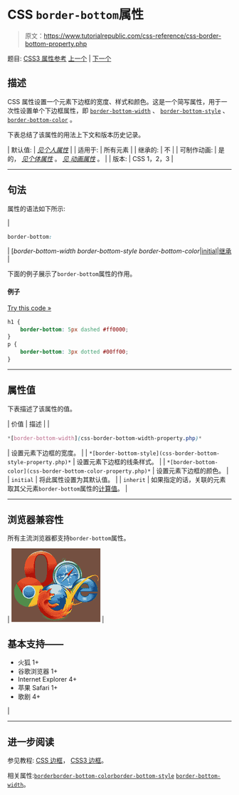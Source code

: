# CSS `border-bottom`属性

> 原文：<https://www.tutorialrepublic.com/css-reference/css-border-bottom-property.php>

题目: [CSS3 属性参考](css3-properties.php) [上一个](css-border-property.php) | [下一个](css-border-bottom-color-property.php)

## 描述

CSS 属性设置一个元素下边框的宽度、样式和颜色。这是一个简写属性，用于一次性设置单个下边框属性，即 [`border-bottom-width`](css-border-bottom-width-property.php) 、 [`border-bottom-style`](css-border-bottom-style-property.php) 、 [`border-bottom-color`](css-border-bottom-color-property.php) 。

下表总结了该属性的用法上下文和版本历史记录。

| 默认值: | *[见个人属性](#property-values)* |
| 适用于: | 所有元素 |
| 继承的: | 不 |
| 可制作动画: | 是的， *[见个体属性](#property-values)* 。 [*见* *动画属性*](css-animatable-properties.php) 。 |
| 版本: | CSS 1，2，3 |

* * *

## 句法

属性的语法如下所示:

| 

```css
border-bottom: 
```

 | [*border-bottom-width border-bottom-style border-bottom-color*&#124;[initial](../definitions.php#initial)&#124;[继承](../definitions.php#inherit) |

下面的例子展示了`border-bottom`属性的作用。

#### 例子

[Try this code »](../codelab.php?topic=css&file=border-bottom-property "Try this code using online Editor")

```css
h1 {
    border-bottom: 5px dashed #ff0000;
}
p {
    border-bottom: 3px dotted #00ff00;
}
```

* * *

## 属性值

下表描述了该属性的值。

| 价值 | 描述 |
| 

```css
*[border-bottom-width](css-border-bottom-width-property.php)* 
```

 | 设置元素下边框的宽度。 |
| `*[border-bottom-style](css-border-bottom-style-property.php)*` | 设置元素下边框的线条样式。 |
| `*[border-bottom-color](css-border-bottom-color-property.php)*` | 设置元素下边框的颜色。 |
| `initial` | 将此属性设置为其默认值。 |
| `inherit` | 如果指定的话，关联的元素取其父元素`border-bottom`属性的[计算值](../definitions.php#computed-value)。 |

* * *

## 浏览器兼容性

所有主流浏览器都支持`border-bottom`属性。

| ![Browsers Icon](img/e9331123c77668c1832e541c2fca1002.png) | 

## 基本支持——

*   火狐 1+
*   谷歌浏览器 1+
*   Internet Explorer 4+
*   苹果 Safari 1+
*   歌剧 4+

 |

* * *

## 进一步阅读

参见教程: [CSS 边框](../css-tutorial/css-border.php)， [CSS3 边框](../css-tutorial/css3-border.php)。

相关属性:[`border`](css-border-property.php)[`border-bottom-color`](css-border-bottom-color-property.php)[`border-bottom-style`](css-border-bottom-style-property.php)
[`border-bottom-width`](css-border-bottom-width-property.php)。